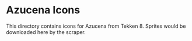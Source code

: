 # Azucena Icons

This directory contains icons for Azucena from Tekken 8.
Sprites would be downloaded here by the scraper.
